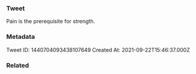 ### Tweet
Pain is the prerequisite for strength.

### Metadata
Tweet ID: 1440704093438107649
Created At: 2021-09-22T15:46:37.000Z

### Related

